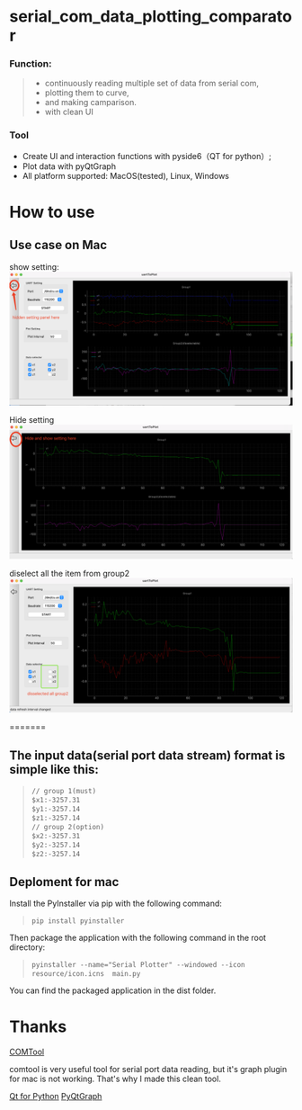 # serial_com_data_plotting_comparator

### Function: 
> - continuously reading multiple set of data from serial com,
> - plotting them to curve,
> - and making camparison.
> - with clean UI

### Tool
- Create UI and interaction functions with pyside6（QT for python）; 
- Plot data with pyQtGraph
- All platform supported: MacOS(tested), Linux, Windows

# How to use

##  Use case on Mac
show setting:
![screenshot](resource/Full.jpg)

Hide setting
![screenshot](resource/HideSetting.jpg)

diselect all the item from group2
![screenshot](resource/DisselectAllGroup2.jpg)

=======

## The input data(serial port data stream) format is simple like this:

>```shell 
> // group 1(must)
> $x1:-3257.31
> $y1:-3257.14
> $z1:-3257.14
> // group 2(option)
> $x2:-3257.31
> $y2:-3257.14
> $z2:-3257.14
>```

## Deploment for mac

Install the PyInstaller via pip with the following command:
>```shell
> pip install pyinstaller
> ```


Then package the application with the following command in the root directory:
> ```shell
> pyinstaller --name="Serial Plotter" --windowed --icon resource/icon.icns  main.py
> ```
You can find the packaged application in the dist folder.

# Thanks


[COMTool](https://github.com/neutree/COMTool)

comtool is very useful tool for serial port data reading, but it's graph plugin for mac is not working. That's why I made this clean tool.

[Qt for Python](https://doc.qt.io/qtforpython-6/index.html)
[PyQtGraph](https://pyqtgraph.readthedocs.io/en/latest/)
